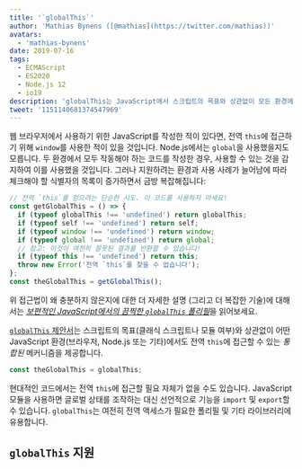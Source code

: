 ```yaml
---
title: '`globalThis`'
author: 'Mathias Bynens ([@mathias](https://twitter.com/mathias))'
avatars:
  - 'mathias-bynens'
date: 2019-07-16
tags:
  - ECMAScript
  - ES2020
  - Node.js 12
  - io19
description: 'globalThis는 JavaScript에서 스크립트의 목표와 상관없이 모든 환경에서 전역 this를 접근할 수 있는 통합 메커니즘을 제공합니다.'
tweet: '1151140681374547969'
---
```

웹 브라우저에서 사용하기 위한 JavaScript를 작성한 적이 있다면, 전역 `this`에 접근하기 위해 `window`를 사용한 적이 있을 것입니다. Node.js에서는 `global`을 사용했을지도 모릅니다. 두 환경에서 모두 작동해야 하는 코드를 작성한 경우, 사용할 수 있는 것을 감지하여 이를 사용했을 것입니다. 그러나 지원하려는 환경과 사용 사례가 늘어남에 따라 체크해야 할 식별자의 목록이 증가하면서 금방 복잡해집니다:

<!--truncate-->
```js
// 전역 `this`를 얻으려는 단순한 시도. 이 코드를 사용하지 마세요!
const getGlobalThis = () => {
  if (typeof globalThis !== 'undefined') return globalThis;
  if (typeof self !== 'undefined') return self;
  if (typeof window !== 'undefined') return window;
  if (typeof global !== 'undefined') return global;
  // 참고: 이것이 여전히 잘못된 결과를 반환할 수 있습니다!
  if (typeof this !== 'undefined') return this;
  throw new Error('전역 `this`를 찾을 수 없습니다');
};
const theGlobalThis = getGlobalThis();
```

위 접근법이 왜 충분하지 않은지에 대한 더 자세한 설명 (그리고 더 복잡한 기술)에 대해서는 [_보편적인 JavaScript에서의 끔찍한 `globalThis` 폴리필_](https://mathiasbynens.be/notes/globalthis)을 읽어보세요.

[`globalThis` 제안서](https://github.com/tc39/proposal-global)는 스크립트의 목표(클래식 스크립트나 모듈 여부)와 상관없이 어떤 JavaScript 환경(브라우저, Node.js 또는 기타)에서도 전역 `this`에 접근할 수 있는 *통합된* 메커니즘을 제공합니다.

```js
const theGlobalThis = globalThis;
```

현대적인 코드에서는 전역 `this`에 접근할 필요 자체가 없을 수도 있습니다. JavaScript 모듈을 사용하면 글로벌 상태를 조작하는 대신 선언적으로 기능을 `import` 및 `export`할 수 있습니다. `globalThis`는 여전히 전역 액세스가 필요한 폴리필 및 기타 라이브러리에 유용합니다.

## `globalThis` 지원

<feature-support chrome="71 /blog/v8-release-71#javascript-language-features"
                 firefox="65"
                 safari="12.1"
                 nodejs="12 https://twitter.com/mathias/status/1120700101637353473"
                 babel="yes https://github.com/zloirock/core-js#ecmascript-globalthis"></feature-support>
